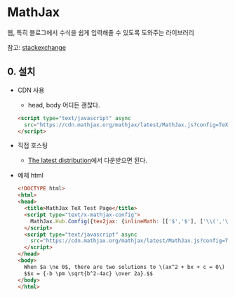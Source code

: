# MathJax

웹, 특히 블로그에서 수식을 쉽게 입력해줄 수 있도록 도와주는 라이브러리

참고: [stackexchange](http://meta.math.stackexchange.com/questions/5020/mathjax-basic-tutorial-and-quick-reference)

## 0. 설치

- CDN 사용
    + head, body 어디든 괜찮다.

    ```html
    <script type="text/javascript" async
      src="https://cdn.mathjax.org/mathjax/latest/MathJax.js?config=TeX-MML-AM_CHTML">
    </script>
    ```

- 직접 호스팅
    + [The latest distribution](https://github.com/mathjax/MathJax/)에서 다운받으면 된다.
- 예제 html

    ```html
    <!DOCTYPE html>
    <html>
    <head>
      <title>MathJax TeX Test Page</title>
      <script type="text/x-mathjax-config">
        MathJax.Hub.Config({tex2jax: {inlineMath: [['$','$'], ['\\(','\\)']]}});
      </script>
      <script type="text/javascript" async
        src="https://cdn.mathjax.org/mathjax/latest/MathJax.js?config=TeX-AMS_CHTML">
      </script>
    </head>
    <body>
      When $a \ne 0$, there are two solutions to \(ax^2 + bx + c = 0\) and they are
      $$x = {-b \pm \sqrt{b^2-4ac} \over 2a}.$$
    </body>
    </html>
    ```

